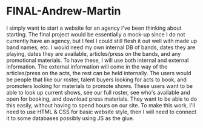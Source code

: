 # FINAL-Andrew-Martin
I simply want to start a website for an agency I've been thinking about starting. The final project would be essentially a mock-up since I do not currently have an agency, but I feel I could still flesh it out well with made up band names, etc.
I would need my own internal DB of bands, dates they are playing, dates they are available, articles/press on the bands, and any promotional materials. To have these, I will use both internal and external information. The external information will come in the way of the articles/press on the acts, the rest can be held internally.
The users would be people that like our roster, talent buyers looking for acts to book, and promoters looking for materials to promote shows. These users want to be able to look up current shows, see our full roster, see who's available and open for booking, and download press materials. They want to be able to do this easily, without having to spend hours on our site.
To make this work, I'll need to use HTML & CSS for basic website style, then I will need to connect it to some databases possibly using JS as the glue. 
